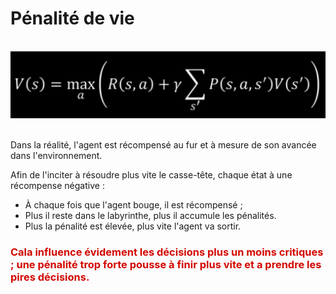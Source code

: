 # **Pénalité de vie**
<br>
<div align="center">
    <img src="..\img\BellmanCompleteEquation.png" alt="Équation de Bellman" title="Équation de Bellman">
</div>
<br>

Dans la réalité, l'agent est récompensé au fur et à mesure de son avancée dans l'environnement.  

Afin de l'inciter à résoudre plus vite le casse-tête, chaque état à une récompense négative :
* À chaque fois que l'agent bouge, il est récompensé ;  
* Plus il reste dans le labyrinthe, plus il accumule les pénalités.  
* Plus la pénalité est élevée, plus vite l'agent va sortir.  

<h3 style="color:#d20800">Cala influence évidement les décisions plus un moins critiques ; <b>une pénalité trop forte pousse à finir plus vite et a prendre les pires décisions</b>.</h3>